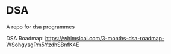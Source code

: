 # DSA
A repo for dsa programmes

DSA Roadmap:
https://whimsical.com/3-months-dsa-roadmap-WSohgysgPm5YzdhSBnfK4E
